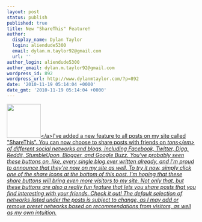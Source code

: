 ```yaml
---
layout: post
status: publish
published: true
title: New "ShareThis" Feature!
author:
  display_name: Dylan Taylor
  login: aliendude5300
  email: dylan.m.taylor92@gmail.com
  url: ''
author_login: aliendude5300
author_email: dylan.m.taylor92@gmail.com
wordpress_id: 892
wordpress_url: http://www.dylanmtaylor.com/?p=892
date: '2010-11-19 05:14:04 +0000'
date_gmt: '2010-11-19 05:14:04 +0000'
---
```

<p><a href="http:&#47;&#47;www.dylanmtaylor.com&#47;?attachment_id=893"><img class="size-thumbnail wp-image-893 alignleft" title="ShareThis Logo" src="http:&#47;&#47;www.dylanmtaylor.com&#47;wp-content&#47;uploads&#47;2010&#47;11&#47;2000px-Sharethis.svg_-150x150.png" alt="" width="90" height="90" &#47;><&#47;a>I've added a new feature to all posts on my site called "ShareThis". You can now choose to share posts with friends on <em>tons<&#47;em> of different social networks and blogs, including Facebook, Twitter, Digg, Reddit, StumbleUpon, Blogger, and Google Buzz. You've probably seen these buttons on, like, every single blog ever written already, and I'm proud to announce that they're now on my site as well. To try it now, simply click one of the share icons at the bottom of this post. I'm hoping that these share buttons will bring even more visitors to my site. Not only that, but these buttons are also a really fun feature that lets you share posts that you find interesting with your friends. Check it out! The default selection of networks listed under the posts is subject to change, as I may add or remove preset networks based on recommendations from visitors, as well as my own intuition.</p>
